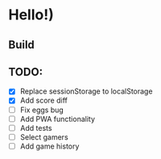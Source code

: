 # Hello!)

## Build


## TODO:
- [x] Replace sessionStorage to localStorage
- [x] Add score diff
- [ ] Fix eggs bug
- [ ] Add PWA functionality
- [ ] Add tests
- [ ] Select gamers
- [ ] Add game history
